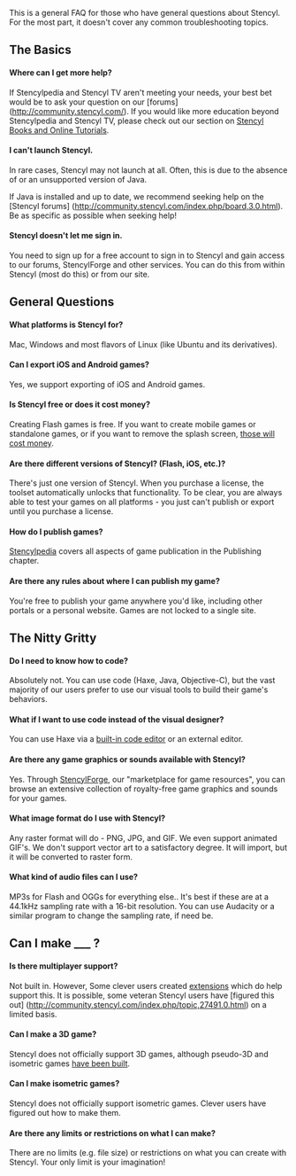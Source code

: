 This is a general FAQ for those who have general questions about Stencyl. For the most part, it doesn't cover any common troubleshooting topics.


## The Basics

#### Where can I get more help?

If Stencylpedia and Stencyl TV aren't meeting your needs, your best bet would be to ask your question on our [forums]
(http://community.stencyl.com/). If you would like more education beyond Stencylpedia and Stencyl TV, please check out our section
on [Stencyl Books and Online Tutorials](http://www.stencyl.com/affiliates/).

#### I can't launch Stencyl.

In rare cases, Stencyl may not launch at all. Often, this is due to the absence of or an unsupported version of Java.

If Java is installed and up to date, we recommend seeking help on the [Stencyl forums]
(http://community.stencyl.com/index.php/board,3.0.html). Be as specific as possible when seeking help!

#### Stencyl doesn't let me sign in.

You need to sign up for a free account to sign in to Stencyl and gain access to our forums, StencylForge and other services. You can do this from within Stencyl (most do this) or from our site. 


## General Questions

#### What platforms is Stencyl for?

Mac, Windows and most flavors of Linux (like Ubuntu and its derivatives).

#### Can I export iOS and Android games?

Yes, we support exporting of iOS and Android games.

#### Is Stencyl free or does it cost money?

Creating Flash games is free. If you want to create mobile games or standalone games, or if you want to remove the splash screen, [those will cost money](http://www.stencyl.com/pricing/).

#### Are there different versions of Stencyl? (Flash, iOS, etc.)?

There's just one version of Stencyl. When you purchase a license, the toolset automatically unlocks that functionality. To be clear, you are always able to test your games on all platforms - you just can't publish or export until you purchase a license.

#### How do I publish games?

[Stencylpedia](http://www.stencyl.com/help/toc/) covers all aspects of game publication in the Publishing chapter. 

#### Are there any rules about where I can publish my game?

You're free to publish your game anywhere you'd like, including other portals or a personal website. Games are not locked to a single site.



## The Nitty Gritty

#### Do I need to know how to code?

Absolutely not. You can use code (Haxe, Java, Objective-C), but the vast majority of our users prefer to use our visual tools to build their game's behaviors.

#### What if I want to use code instead of the visual designer?

You can use Haxe via a [built-in code editor](http://www.stencyl.com/help/viewArticle/21) or an external editor.

#### Are there any game graphics or sounds available with Stencyl?

Yes. Through [StencylForge](http://www.stencyl.com/help/viewArticle/6), our "marketplace for game resources", you can browse an extensive collection of royalty-free game graphics and sounds for your games.

#### What image format do I use with Stencyl?

Any raster format will do - PNG, JPG, and GIF. We even support animated GIF's. We don't support vector art to a satisfactory degree. It will import, but it will be converted to raster form.

#### What kind of audio files can I use?

MP3s for Flash and OGGs for everything else.. It's best if these are at a 44.1kHz sampling rate with a 16-bit resolution. You can use 
Audacity or a similar program to change the sampling rate, if need be.



## Can I make ___ ?

#### Is there multiplayer support?

Not built in. However, Some clever users created [extensions](http://community.stencyl.com/index.php/topic,42202.0.html) which do help 
support this. It is possible, some veteran Stencyl users have [figured this out]
(http://community.stencyl.com/index.php/topic,27491.0.html) on a limited basis.

#### Can I make a 3D game?

Stencyl does not officially support 3D games, although pseudo-3D and isometric games [have been built](http://community.stencyl.com/index.php/topic,41034.0.html).

#### Can I make isometric games?

Stencyl does not officially support isometric games. Clever users have figured out how to make them.

#### Are there any limits or restrictions on what I can make?

There are no limits (e.g. file size) or restrictions on what you can create with Stencyl. Your only limit is your imagination!
